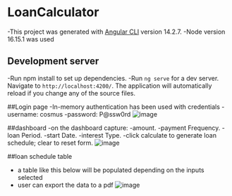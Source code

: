 # LoanCalculator

-This project was generated with [Angular CLI](https://github.com/angular/angular-cli) version 14.2.7.
-Node version 16.15.1 was used


## Development server
-Run npm install to set up dependencies.
-Run `ng serve` for a dev server. Navigate to `http://localhost:4200/`. The application will automatically reload if you change any of the source files.



##Login page
-In-memory authentication has been used with credentials
-username: cosmus
-password: P@ssw0rd
![image](https://github.com/cosmus-njagi/calculator-portal/assets/74013713/63d9f686-7c3e-4e14-b32a-0218011016cd)





##dashboard
-on the dashboard capture:
-amount.
-payment Frequency.
-loan Period.
-start Date.
-interest Type.
-click calculate to generate loan schedule; clear to reset form.
![image](https://github.com/cosmus-njagi/calculator-portal/assets/74013713/96c8d17d-a1a9-43c4-8fdc-4e459a7bf664)





##loan schedule table
- a table like this below will be populated depending on the inputs selected
- user can export the data to a pdf
![image](https://github.com/cosmus-njagi/calculator-portal/assets/74013713/97d93cc8-f14a-4a0a-b743-c6552148436c)
